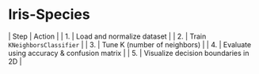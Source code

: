 # Iris-Species
| Step | Action                                     |
| 1.   | Load and normalize dataset                 |
| 2.   | Train `KNeighborsClassifier`               |
| 3.   | Tune K (number of neighbors)               |
| 4.   | Evaluate using accuracy & confusion matrix |
| 5.   | Visualize decision boundaries in 2D        |
